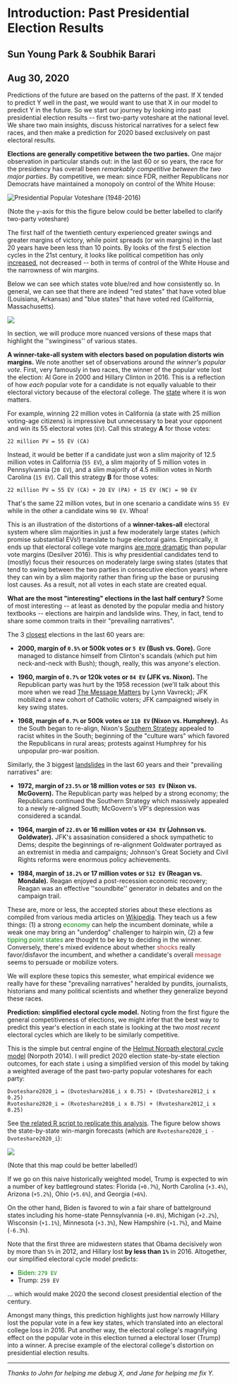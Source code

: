 # Introduction: Past Presidential Election Results
## Sun Young Park & Soubhik Barari
## Aug 30, 2020

Predictions of the future are based on the patterns of the past. If X tended to predict Y well in the past, we would want to use that X in our model to predict Y in the future. So we start our journey by looking into past presidential election results -- first two-party voteshare at the national level. We share two main insights, discuss historical narratives for a select few races, and then make a prediction for 2020 based exclusively on past electoral results.

**Elections are generally competitive between the two parties.** One major observation in particular stands out: in the last 60 or so years, the race for the presidency has overall been *remarkably competitive between the two major parties*. By competitive, we mean: since FDR, neither Republicans nor Democrats have maintained a monopoly on control of the White House:

![Presidential Popular Voteshare (1948-2016)](../figures/PV_national_historical.png)

(Note the `y`-axis for this the figure below could be better labelled to clarify two-party voteshare)

The first half of the twentieth century experienced greater swings and greater margins of victory, while point spreads (or win margins) in the last 20 years have been less than 10 points. By looks of the first 5 election cycles in the 21st century, it looks like political competition has only <u>increased</u>, not decreased -- both in terms of control of the White House and the narrowness of win margins.

Below we can see which states vote blue/red and how consistently so. In general, we can see that there are indeed "red states" that have voted blue (Louisiana, Arkansas) and "blue states" that have voted red (California, Massachusetts).

![](../figures/PV_states_historical.png)

In section, we will produce more nuanced versions of these maps that highlight the ''swinginess'' of various states.

**A winner-take-all system with electors based on population distorts win margins.** We note another set of observations around *the winner's popular vote*. First, very famously in two races, the winner of the popular vote lost the election: Al Gore in 2000 and Hillary Clinton in 2016. This is a reflection of how *each* popular vote for a candidate is not equally valuable to their electoral victory because of the electoral college. The <u>state</u> where it is won matters. 

For example, winning 22 million votes in California (a state with 25 million voting-age citizens) is impressive but unnecessary to beat your opponent and win its 55 electoral votes (`EV`). Call this strategy **A** for those votes:

```
22 million PV = 55 EV (CA)
```

Instead, it would be better if a candidate just won a slim majority of 12.5 million votes in California (`55 EV`), a slim majority of 5 million votes in Pennsylvannia (`20 EV`), and a slim majority of 4.5 million votes in North Carolina (`15 EV`). Call this strategy **B** for those votes:

```
22 million PV = 55 EV (CA) + 20 EV (PA) + 15 EV (NC) = 90 EV
```

That's the same 22 million votes, but in one scenario a candidate wins `55 EV` while in the other a candidate wins `90 EV`. Whoa! 

This is an illustration of the distortions of a **winner-takes-all** electoral system where slim majorities in just a few moderately large states (which promise substantial EVs!) translate to huge electoral gains. Empirically, it ends up that electoral college vote margins [are more dramatic](https://www.pewresearch.org/fact-tank/2016/12/20/why-electoral-college-landslides-are-easier-to-win-than-popular-vote-ones/) than popular vote margins (Desilver 2016). This is why presidential candidates tend to (mostly) focus their resources on moderately large swing states (states that tend to swing between the two parties in consecutive election years) where they can win by a slim majority rather than firing up the base or purusing lost causes. As a result, not all votes in each state are created equal.

**What are the most "interesting" elections in the last half century?** Some of most interesting -- at least as denoted by the popular media and history textbooks -- elections are hairpin and landslide wins. They, in fact, tend to share some common traits in their "prevailing narratives".

The 3 <u>closest</u> elections in the last 60 years are:

* **2000, margin of `0.5%` or 500k votes or `5 EV` (Bush vs. Gore).** Gore managed to distance himself from Clinton's scandals (which put him neck-and-neck with Bush); though, really, this was anyone's election.

* **1960, margin of `0.7%` or 120k votes or `84 EV` (JFK vs. Nixon).** The Republican party was hurt by the 1958 recession (we'll talk about this more when we read [The Message Matters](https://www.amazon.com/Message-Matters-Economy-Presidential-Campaigns/dp/0691139636) by Lynn Vavreck); JFK mobilized a new cohort of Catholic voters; JFK campaigned wisely in key swing states. 

* **1968, margin of `0.7%` or 500k votes or `110 EV` (Nixon vs. Humphrey).** As the South began to re-align, Nixon's [Southern Strategy](https://en.wikipedia.org/wiki/Southern_strategy) appealed to racist whites in the South; beginning of the "culture wars" which favored the Republicans in rural areas; protests against Humphrey for his unpopular pro-war position.

Similarly, the 3 biggest <u>landslides</u> in the last 60 years and their "prevailing narratives" are:

* **1972, margin of `23.5%` or 18 million votes or `503 EV` (Nixon vs. McGovern).** The Republican party was helped by a strong economy; the Republicans continued the Southern Strategy which massively appealed to a newly re-aligned South; McGovern's VP's depression was considered a scandal.

* **1964, margin of `22.6%` or 16 million votes or `434 EV` (Johnson vs. Goldwater).** JFK's assasination considered a shock sympathetic to Dems; despite the beginnings of re-alignment Goldwater portrayed as an extremist in media and campaigns; Johnson's Great Society and Civil Rights reforms were enormous policy achievements.

* **1984, margin of `18.2%` or 17 million votes or `512 EV` (Reagan vs. Mondale).** Reagan enjoyed a post-recession economic recovery; Reagan was an effective ''soundbite'' generator in debates and on the campaign trail.

These are, more or less, the accepted stories about these elections as compiled from various media articles on [Wikipedia](wikipedia.org). They teach us a few things: (1) a strong <span style="color:green">economy</span> can help the incumbent dominate, while a weak one may bring an "underdog" challenger to hairpin win, (2) a few <span style="color:green">tipping point states</span> are thought to be key to deciding in the winner. Conversely, there's mixed evidence about whether <span style="color:brown">shocks</span> really favor/disfavor the incumbent, and whether a candidate's overall <span style="color:brown">message</span> seems to persuade or mobilize voters.

We will explore these topics this semester, what empirical evidence we really have for these "prevailing narratives" heralded by pundits, journalists, historians and many political scientists and whether they generalize beyond these races.


**Prediction: simplified electoral cycle model.** Noting from the first figure the general competitiveness of elections, we might infer that the best way to predict this year's election in each state is looking at the two *most recent* electoral cycles which are likely to be similarly competitive. 

This is the simple but central engine of the [Helmut Norpath electoral cycle model](https://pollyvote.com/en/naive/electoral-cycle-model/) (Norpoth 2014). I will predict 2020 election state-by-state election outcomes, for each state `i` using a simplified version of this model by taking a weighted average of the past two-party popular voteshares for each party: 

```
Dvoteshare2020_i = (Dvoteshare2016_i x 0.75) + (Dvoteshare2012_i x 0.25)
Rvoteshare2020_i = (Rvoteshare2016_i x 0.75) + (Rvoteshare2012_i x 0.25)
```

See [the related R script to replicate this analysis](../scripts/01-Intro.R). The figure below shows the state-by-state win-margin forecasts (which are `Rvoteshare2020_i - Dvoteshare2020_i`):

![](../figures/PV2020_simple_forecast.png)

(Note that this map could be better labelled!)

If we go on this naive historically weighted model, Trump is expected to win a number of key battleground states: Florida (`+0.7%`), North Carolina (`+3.4%`), Arizona (`+5.2%`), Ohio (`+5.6%`), and Georgia (`+6%`). 

On the other hand, Biden is favored to win a fair share of battelground states including his home-state Pennsylvannia (`+0.8%`), Michigan (`+2.2%`), Wisconsin (`+1.1%`), Minnesota (`+3.3%`), New Hampshire (`+1.7%`), and Maine (`-6.3%`). 

Note that the first three are midwestern states that Obama decisively won by more than `5%` in 2012, and Hillary lost **by less than `1%`** in 2016. Altogether, our simplified electoral cycle model predicts:

* <span style="color:green">Biden:  `279 EV`</span>
* Trump: `259 EV`

... which would make 2020 the second closest presidential election of the century. 

Amongst many things, this prediction highlights just how narrowly Hillary lost the popular vote in a few key states, which translated into an electoral college loss in 2016. Put another way, the electoral college's magnifying effect on the popular vote in this election turned a electoral loser (Trump) into a winner. A precise example of the electoral college's distortion on presidential election results.

<hr>

*Thanks to John for helping me debug X, and Jane for helping me fix Y.*
